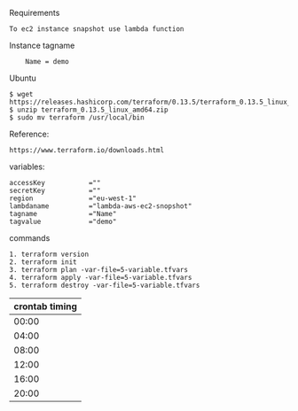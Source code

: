 Requirements

    To ec2 instance snapshot use lambda function

Instance tagname

        Name = demo

Ubuntu

    $ wget https://releases.hashicorp.com/terraform/0.13.5/terraform_0.13.5_linux_amd64.zip
    $ unzip terraform_0.13.5_linux_amd64.zip
    $ sudo mv terraform /usr/local/bin

Reference:

    https://www.terraform.io/downloads.html

variables:

    accessKey           =""
    secretKey           =""
    region              ="eu-west-1"
    lambdaname          ="lambda-aws-ec2-snopshot"
    tagname             ="Name"
    tagvalue            ="demo"

commands

    1. terraform version
    2. terraform init
    3. terraform plan -var-file=5-variable.tfvars
    4. terraform apply -var-file=5-variable.tfvars
    5. terraform destroy -var-file=5-variable.tfvars


| crontab timing |
| --------------- |
| 00:00 | Daily |
| 04:00 | Daily | 
| 08:00 | Dialy |
| 12:00 | Daily |
| 16:00 | Daily |
| 20:00 | Daily |
